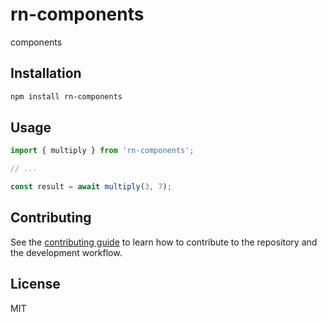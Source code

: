 # rn-components

components

## Installation

```sh
npm install rn-components
```

## Usage

```js
import { multiply } from 'rn-components';

// ...

const result = await multiply(3, 7);
```

## Contributing

See the [contributing guide](CONTRIBUTING.md) to learn how to contribute to the repository and the development workflow.

## License

MIT
